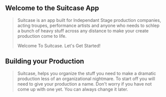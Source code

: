 ## Welcome to the Suitcase App 
> Suitcase is an app built for Independant Stage production companies, acting troupes, performance artists and anyone who needs to schlep a bunch of heavy stuff across any distance to make your create production come to life.
> 
>  Welcome To Suitcase. Let's Get Started! 

## Building your Production
> Suitcase, helps you organize the stuff you need to make a dramatic production less of an organizational nightmare. To start off you will need to give your production a name. Don't worry if you have not come up with one yet. You can always change it later. 
> 